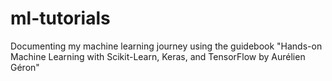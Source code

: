 # ml-tutorials
Documenting my machine learning journey using the guidebook "Hands-on Machine Learning with Scikit-Learn, Keras, and TensorFlow by Aurélien Géron"
